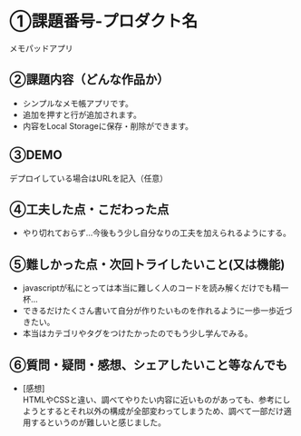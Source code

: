 # ①課題番号-プロダクト名

メモパッドアプリ

## ②課題内容（どんな作品か）

- シンプルなメモ帳アプリです。
- 追加を押すと行が追加されます。
- 内容をLocal Storageに保存・削除ができます。

## ③DEMO

デプロイしている場合はURLを記入（任意）

## ④工夫した点・こだわった点

- やり切れておらず…今後もう少し自分なりの工夫を加えられるようにする。

## ⑤難しかった点・次回トライしたいこと(又は機能)

- javascriptが私にとっては本当に難しく人のコードを読み解くだけでも精一杯…
- できるだけたくさん書いて自分が作りたいものを作れるように一歩一歩近づきたい。
- 本当はカテゴリやタグをつけたかったのでもう少し学んでみる。

## ⑥質問・疑問・感想、シェアしたいこと等なんでも

- [感想]<br>
HTMLやCSSと違い、調べてやりたい内容に近いものがあっても、参考にしようとするとそれ以外の構成が全部変わってしまうため、調べて一部だけ適用するというのが難しいと感じました。